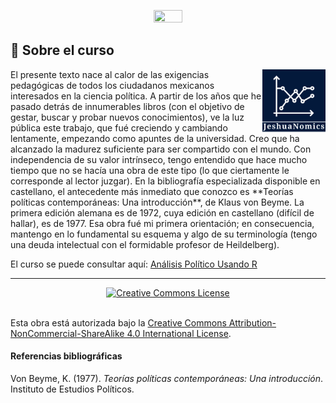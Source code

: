<p align="center"><img align="center" src="https://github.com/Jeshua-Romero-Guadarrama/CienciaPolitica/blob/main/docs/images/CienciaPolitica.png" width="30%" height="30%"></p>

## 📖 Sobre el curso

<p><img src="https://github.com/Jeshua-Romero-Guadarrama/Econoalgoritmia/blob/Econoalgoritmia/docs/images/logo.png" alt="logo" align="right" width="20%" height="20%"> 
El presente texto nace al calor de las exigencias pedagógicas de todos los ciudadanos mexicanos interesados en la ciencia política. A partir de los años que he pasado detrás de innumerables libros (con el objetivo de gestar, buscar y probar nuevos conocimientos), ve la luz pública este trabajo, que fué creciendo y cambiando lentamente, empezando como apuntes de la universidad. Creo que ha alcanzado la madurez suficiente para ser compartido con el mundo. Con independencia de su valor intrínseco, tengo entendido que hace mucho tiempo que no se hacía una obra de este tipo (lo que ciertamente le corresponde al lector juzgar). En la bibliografía especializada disponible en castellano, el antecedente más inmediato que conozco es **Teorías políticas contemporáneas: Una introducción**, de Klaus von Beyme. La primera edición alemana es de 1972, cuya edición en castellano (difícil de hallar), es de 1977. Esa obra fué mi primera orientación; en consecuencia, mantengo en lo fundamental su esquema y algo de su terminología (tengo una deuda intelectual con el formidable profesor de Heildelberg).</p>

El curso se puede consultar aquí: [Análisis Político Usando R](https://jeshua-romero-guadarrama.github.io/CienciaPolitica/)
___

<p align="center"><a rel="license" href="http://creativecommons.org/licenses/by-nc-sa/4.0/"><img alt="Creative Commons License" style="border-width:0" src="https://mirrors.creativecommons.org/presskit/buttons/88x31/svg/by-nc-sa.eu.svg"/></a></p><br/>Esta obra está autorizada bajo la <a rel="license" href="http://creativecommons.org/licenses/by-nc-sa/4.0/">Creative Commons Attribution-NonCommercial-ShareAlike 4.0 International License</a>.

#### Referencias bibliográficas
Von Beyme, K. (1977). *Teorías políticas contemporáneas: Una introducción*. Instituto de Estudios Políticos.